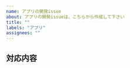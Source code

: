 ```yaml
---
name: アプリの開発issue
about: アプリの開発issueは、こちらから作成して下さい
title: ""
labels: "アプリ"
assignees: ""
---
```


## 対応内容
